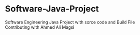 # Software-Java-Project
Software Engineering Java Project with sorce code and Build File Contributing with Ahmed Ali Magsi

